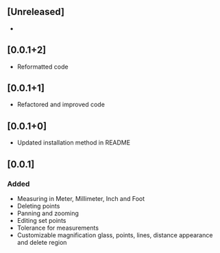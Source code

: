 ## [Unreleased]
- 

## [0.0.1+2]
- Reformatted code

## [0.0.1+1]
- Refactored and improved code

## [0.0.1+0]
- Updated installation method in README

## [0.0.1]
### Added
- Measuring in Meter, Millimeter, Inch and Foot
- Deleting points
- Panning and zooming 
- Editing set points
- Tolerance for measurements
- Customizable magnification glass, points, lines, distance appearance and delete region
